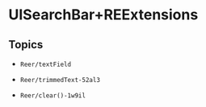 # UISearchBar+REExtensions

## Topics

- ``Reer/textField``

- ``Reer/trimmedText-52al3``

- ``Reer/clear()-1w9il``
